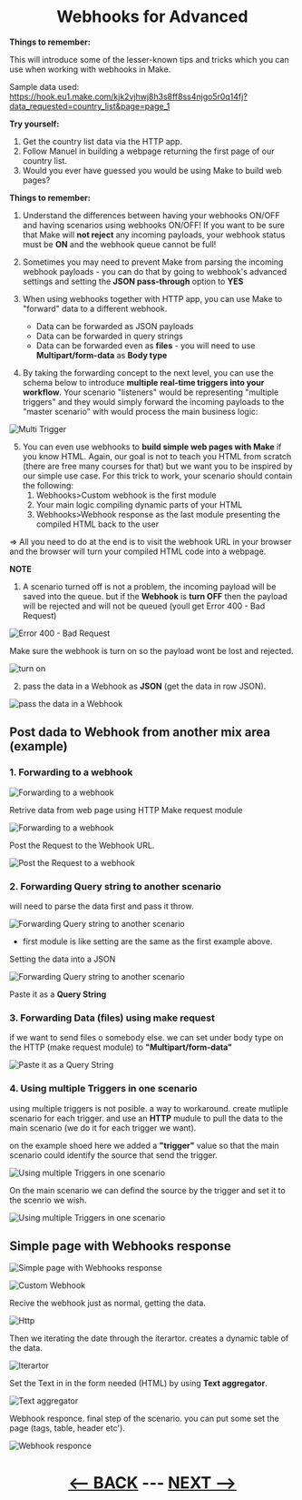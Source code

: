 <div align="center">



# Webhooks for Advanced

</div>

   
__Things to remember:__

This will introduce some of the lesser-known tips and tricks which you can use when working with webhooks in Make.

Sample data used:
https://hook.eu1.make.com/kjk2vjhwj8h3s8ff8ss4njgo5r0q14fj?data_requested=country_list&page=page_1

__Try yourself:__

1. Get the country list data via the HTTP app.
2. Follow Manuel in building a webpage returning the first page of our country list.
3. Would you ever have guessed you would be using Make to build web pages?
   
__Things to remember:__

1. Understand the differences between having your webhooks ON/OFF and having scenarios using webhooks ON/OFF! If you want to be sure that Make will __not reject__ any incoming payloads, your webhook status must be __ON__ and the webhook queue cannot be full!
2. Sometimes you may need to prevent Make from parsing the incoming webhook payloads - you can do that by going to webhook's advanced settings and setting the __JSON pass-through__ option to __YES__
3. When using webhooks together with HTTP app, you can use Make to "forward" data to a different webhook.
   * Data can be forwarded as JSON payloads
   * Data can be forwarded in query strings
   * Data can be forwarded even as __files__ - you will need to use __Multipart/form-data__ as __Body type__
     
4. By taking the forwarding concept to the next level, you can use the schema below to introduce __multiple real-time triggers into your workflow__. Your scenario "listeners" would be representing "multiple triggers" and they would simply forward the incoming payloads to the "master scenario" with would process the main business logic:

![Multi Trigger](pic/l4webhooksmultitrigger.gif)

5. You can even use webhooks to __build simple web pages with Make__ if you know HTML. Again, our goal is not to teach you HTML from scratch (there are free many courses for that) but we want you to be inspired by our simple use case. For this trick to work, your scenario should contain the following:
    1. Webhooks>Custom webhook is the first module
    2. Your main logic compiling dynamic parts of your HTML
    3. Webhooks>Webhook response as the last module presenting the compiled HTML back to the user

=> All you need to do at the end is to visit the webhook URL in your browser and the browser will turn your compiled HTML code into a webpage.

__NOTE__

1. A scenario turned off is not a problem, the incoming payload will be saved into the queue. but if the __Webhook__ is __turn OFF__ then the payload will be rejected and will not be queued (youll get Error 400 - Bad Request)

![Error 400 - Bad Request](pic/l4webhooksbad.gif)

Make sure the webhook is turn on so the payload wont be lost and rejected.

![turn on](pic/l4webhookson.gif)

2. pass the data in a Webhook as __JSON__ (get the data in row JSON).

![pass the data in a Webhook](pic/l4webhooksnote2.gif)


## Post dada to Webhook from another mix area (example)

### 1. Forwarding to a webhook

![Forwarding to a webhook](pic/l4webhooksex01.gif)

Retrive data from web page using HTTP Make request module

![Forwarding to a webhook](pic/l4webhooksex01.gif)

Post the Request to the Webhook URL.

![Post the Request to a webhook](pic/l4webhooksex1post.gif)

### 2. Forwarding Query string to another scenario

will need to parse the data first  and pass it throw.

![Forwarding Query string to another scenario](pic/l4webhooksex2.gif)

* first module is like setting are the same as the first example above.

Setting the data into a JSON

![Forwarding Query string to another scenario](pic/l4webhooksex21.gif)

Paste it as a __Query String__

### 3. Forwarding Data (files) using make request

if we want to send files o somebody else. we can set under body type on the HTTP (make request module) to __"Multipart/form-data"__


![Paste it as a Query String](pic/l4webhooksex3.gif)

### 4. Using multiple Triggers in one scenario

using multiple triggers is not posible. a way to workaround. create mutliple scenario for each trigger. and use an __HTTP__ mudule to pull the data to the main scenario (we do it for each trigger we want).

on the example shoed here we added a __"trigger"__ value so that the main scenario could identify the source that send the trigger.

![Using multiple Triggers in one scenario](pic/l4webhooksex4.gif)

On the main scenario we can defind the source by the trigger and set it to the scenrio we wish.

![Using multiple Triggers in one scenario](pic/l4webhooksex41.gif)

## Simple page with Webhooks response

![Simple page with Webhooks response](pic/l4webhooksex1.gif)




![Custom Webhook](pic/l4webhookshtmlwebhook.gif)

Recive the webhook just as normal, getting the data.

![Http](pic/l4webhookshtmlhttp.gif)

Then we iterating the date through the iterartor. creates a dynamic table of the data.

![Iterartor](pic/l4webhookshtmliterator.gif)

Set the Text in in the form needed (HTML) by using __Text aggregator__.

![Text aggregator](pic/l4webhookshtmltext.gif)

Webhook responce. final step of the scenario. you can put some set the page (tags, table, header etc').

![Webhook responce](pic/l4webhookshtmlresponce.gif)

<div align="center">
  
# [<-- BACK](l4advancederrorhandling.md) --- [NEXT -->](l4repeatertotackle.md)
</div>
